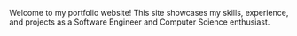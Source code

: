 Welcome to my portfolio website! This site showcases my skills, experience, and projects as a Software Engineer and Computer Science enthusiast.
